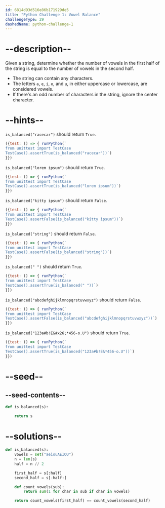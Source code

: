 ```yaml
---
id: 6814d93d516e86b171929de5
title: "Python Challenge 1: Vowel Balance"
challengeType: 29
dashedName: python-challenge-1
---
```


# --description--

Given a string, determine whether the number of vowels in the first half of the string is equal to the number of vowels in the second half.

- The string can contain any characters.
- The letters `a`, `e`, `i`, `o`, and `u`, in either uppercase or lowercase, are considered vowels.
- If there's an odd number of characters in the string, ignore the center character.

# --hints--

`is_balanced("racecar")` should return `True`.

```js
({test: () => { runPython(`
from unittest import TestCase
TestCase().assertTrue(is_balanced("racecar"))`)
}})
```

`is_balanced("lorem ipsum")` should return `True`.

```js
({test: () => { runPython(`
from unittest import TestCase
TestCase().assertTrue(is_balanced("lorem ipsum"))`)
}})
```

`is_balanced("kitty ipsum")` should return `False`.

```js
({test: () => { runPython(`
from unittest import TestCase
TestCase().assertFalse(is_balanced("kitty ipsum"))`)
}})
```

`is_balanced("string")` should return `False`.

```js
({test: () => { runPython(`
from unittest import TestCase
TestCase().assertFalse(is_balanced("string"))`)
}})
```

`is_balanced(" ")` should return `True`.

```js
({test: () => { runPython(`
from unittest import TestCase
TestCase().assertTrue(is_balanced(" "))`)
}})
```

`is_balanced("abcdefghijklmnopqrstuvwxyz")` should return `False`.

```js
({test: () => { runPython(`
from unittest import TestCase
TestCase().assertFalse(is_balanced("abcdefghijklmnopqrstuvwxyz"))`)
}})
```

`is_balanced("123a#b!E&#x26;*456-o.U")` should return `True`.

```js
({test: () => { runPython(`
from unittest import TestCase
TestCase().assertTrue(is_balanced("123a#b!E&*456-o.U"))`)
}})
```

# --seed--

## --seed-contents--

```py
def is_balanced(s):

    return s
```

# --solutions--

```py
def is_balanced(s):
    vowels = set("aeiouAEIOU")
    n = len(s)
    half = n // 2

    first_half = s[:half]
    second_half = s[-half:]

    def count_vowels(sub):
        return sum(1 for char in sub if char in vowels)

    return count_vowels(first_half) == count_vowels(second_half)
```
